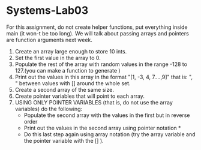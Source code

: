 # Systems-Lab03

For this assignment, do not create helper functions, put everything inside main (it won-t be too long). We will talk about passing arrays and pointers are function arguments next week.

1. Create an array large enough to store 10 ints.
2. Set the first value in the array to 0.
3. Populate the rest of the array with random values in the range -128 to 127.(you can make a function to generate )
4. Print out the values in this array in the format "[1, -3, 4, 7....,9]" that is: ", " between values with [] around the whole set.
5. Create a second array of the same size.
6. Create pointer variables that will point to each array.
7. USING ONLY POINTER VARIABLES (that is, do not use the array variables) do the following:
   * Populate the second array with the values in the first but in reverse order
   * Print out the values in the second array using pointer notation *
   * Do this last step again using array notation (try the array variable and the pointer variable with the [] ).
